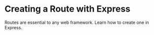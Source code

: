 # Creating a Route with Express
Routes are essential to any web framework. Learn how to create one in Express.